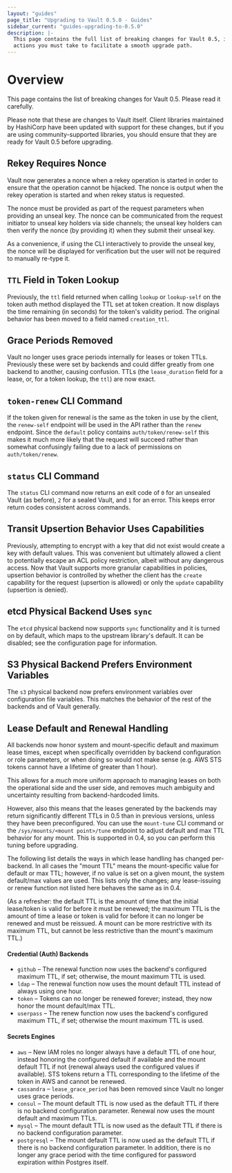 ```yaml
---
layout: "guides"
page_title: "Upgrading to Vault 0.5.0 - Guides"
sidebar_current: "guides-upgrading-to-0.5.0"
description: |-
  This page contains the full list of breaking changes for Vault 0.5, including
  actions you must take to facilitate a smooth upgrade path.
---
```


# Overview

This page contains the list of breaking changes for Vault 0.5. Please read it
carefully.

Please note that these are changes to Vault itself. Client libraries maintained
by HashiCorp have been updated with support for these changes, but if you are
using community-supported libraries, you should ensure that they are ready for
Vault 0.5 before upgrading.

## Rekey Requires Nonce

Vault now generates a nonce when a rekey operation is started in order to
ensure that the operation cannot be hijacked. The nonce is output when the
rekey operation is started and when rekey status is requested.

The nonce must be provided as part of the request parameters when providing an
unseal key. The nonce can be communicated from the request initiator to unseal
key holders via side channels; the unseal key holders can then verify the nonce
(by providing it) when they submit their unseal key.

As a convenience, if using the CLI interactively to provide the unseal key, the
nonce will be displayed for verification but the user will not be required to
manually re-type it.

## `TTL` Field in Token Lookup

Previously, the `ttl` field returned when calling `lookup` or `lookup-self` on
the token auth method displayed the TTL set at token creation. It
now displays the time remaining (in seconds) for the token's validity period.
The original behavior has been moved to a field named `creation_ttl`.

## Grace Periods Removed

Vault no longer uses grace periods internally for leases or token TTLs.
Previously these were set by backends and could differ greatly from one backend
to another, causing confusion. TTLs (the `lease_duration` field for a lease,
or, for a token lookup, the `ttl`) are now exact.

## `token-renew` CLI Command

If the token given for renewal is the same as the token in use by the client,
the `renew-self` endpoint will be used in the API rather than the `renew`
endpoint. Since the `default` policy contains `auth/token/renew-self` this
makes it much more likely that the request will succeed rather than somewhat
confusingly failing due to a lack of permissions on `auth/token/renew`.

## `status` CLI Command
The `status` CLI command now returns an exit code of `0` for an unsealed Vault
(as before), `2` for a sealed Vault, and `1` for an error. This keeps error
return codes consistent across commands.

## Transit Upsertion Behavior Uses Capabilities

Previously, attempting to encrypt with a key that did not exist would create a
key with default values. This was convenient but ultimately allowed a client to
potentially escape an ACL policy restriction, albeit without any dangerous
access. Now that Vault supports more granular capabilities in policies,
upsertion behavior is controlled by whether the client has the `create`
capability for the request (upsertion is allowed) or only the `update`
capability (upsertion is denied).

## etcd Physical Backend Uses `sync`

The `etcd` physical backend now supports `sync` functionality and it is turned
on by default, which maps to the upstream library's default. It can be
disabled; see the configuration page for information.

## S3 Physical Backend Prefers Environment Variables

The `s3` physical backend now prefers environment variables over configuration
file variables. This matches the behavior of the rest of the backends and of
Vault generally.

## Lease Default and Renewal Handling

All backends now honor system and mount-specific default and maximum lease
times, except when specifically overridden by backend configuration or role
parameters, or when doing so would not make sense (e.g. AWS STS tokens cannot
have a lifetime of greater than 1 hour).

This allows for a *much* more uniform approach to managing leases on both the
operational side and the user side, and removes much ambiguity and uncertainty
resulting from backend-hardcoded limits.

However, also this means that the leases generated by the backends may return
significantly different TTLs in 0.5 than in previous versions, unless they have
been preconfigured. You can use the `mount-tune` CLI command or the
`/sys/mounts/<mount point>/tune` endpoint to adjust default and max TTL
behavior for any mount. This is supported in 0.4, so you can perform this
tuning before upgrading.

The following list details the ways in which lease handling has changed
per-backend. In all cases the "mount TTL" means the mount-specific value for
default or max TTL; however, if no value is set on a given mount, the system
default/max values are used. This lists only the changes; any lease-issuing
or renew function not listed here behaves the same as in 0.4.

(As a refresher: the default TTL is the amount of time that the initial
lease/token is valid for before it must be renewed; the maximum TTL is the
amount of time a lease or token is valid for before it can no longer be renewed
and must be reissued. A mount can be more restrictive with its maximum TTL, but
cannot be less restrictive than the mount's maximum TTL.)

#### Credential (Auth) Backends

- `github` – The renewal function now uses the backend's configured maximum
  TTL, if set; otherwise, the mount maximum TTL is used.
- `ldap` – The renewal function now uses the mount default TTL instead of always
  using one hour.
- `token` – Tokens can no longer be renewed forever; instead, they now honor the
  mount default/max TTL.
- `userpass` – The renew function now uses the backend's configured maximum TTL,
  if set; otherwise the mount maximum TTL is used.

#### Secrets Engines

- `aws` – New IAM roles no longer always have a default TTL of one hour, instead
  honoring the configured default if available and the mount default TTL if not
  (renewal always used the configured values if available). STS tokens return a
  TTL corresponding to the lifetime of the token in AWS and cannot be renewed.
- `cassandra` – `lease_grace_period` has been removed since Vault no longer uses
  grace periods.
- `consul` – The mount default TTL is now used as the default TTL if there is no
  backend configuration parameter. Renewal now uses the mount default and
  maximum TTLs.
- `mysql` – The mount default TTL is now used as the default TTL if there is no
  backend configuration parameter.
- `postgresql` – The mount default TTL is now used as the default TTL if there
  is no backend configuration parameter. In addition, there is no longer any
  grace period with the time configured for password expiration within Postgres
  itself.
